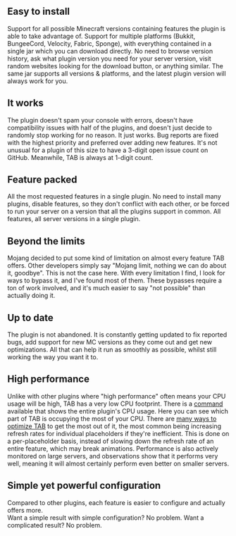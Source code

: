## Easy to install
Support for all possible Minecraft versions containing features the plugin is able to take advantage of.
Support for multiple platforms (Bukkit, BungeeCord, Velocity, Fabric, Sponge),
with everything contained in a single jar which you can download directly.
No need to browse version history, ask what plugin version you need for your server version,
visit random websites looking for the download button, or anything similar.
The same jar supports all versions & platforms, and the latest plugin version will always work for you.

## It works
The plugin doesn't spam your console with errors, doesn't have compatibility issues with half of the plugins,
and doesn't just decide to randomly stop working for no reason.
It just works.
Bug reports are fixed with the highest priority and preferred over adding new features.
It's not unusual for a plugin of this size to have a 3-digit open issue count on GitHub.
Meanwhile, TAB is always at 1-digit count.

## Feature packed
All the most requested features in a single plugin.
No need to install many plugins, disable features, so they don't conflict with each other,
or be forced to run your server on a version that all the plugins support in common.
All features, all server versions in a single plugin.

## Beyond the limits
Mojang decided to put some kind of limitation on almost every feature TAB offers. Other developers simply say "Mojang limit, nothing we can do about it, goodbye". This is not the case here. With every limitation I find, I look for ways to bypass it, and I've found most of them. These bypasses require a ton of work involved, and it's much easier to say "not possible" than actually doing it.

## Up to date
The plugin is not abandoned.
It is constantly getting updated to fix reported bugs,
add support for new MC versions as they come out and get new optimizations.
All that can help it run as smoothly as possible, whilst still working the way you want it to.

## High performance
Unlike with other plugins where "high performance"
often means your CPU usage will be high, TAB has a very low CPU footprint.
There is a [command](https://github.com/NEZNAMY/TAB/wiki/Commands-&-Permissions#tab-cpu) available
that shows the entire plugin's CPU usage.
Here you can see which part of TAB is occupying the most of your CPU.
There are [many ways to optimize TAB](https://github.com/NEZNAMY/TAB/wiki/Optimizing-the-plugin)
to get the most out of it,
the most common being increasing refresh rates for individual placeholders if they're inefficient.
This is done on a per-placeholder basis,
instead of slowing down the refresh rate of an entire feature, which may break animations.
Performance is also actively monitored on large servers, and observations show that it performs very well,
meaning it will almost certainly perform even better on smaller servers.

## Simple yet powerful configuration
Compared to other plugins, each feature is easier to configure and actually offers more.  
Want a simple result with simple configuration? No problem. Want a complicated result? No problem.  